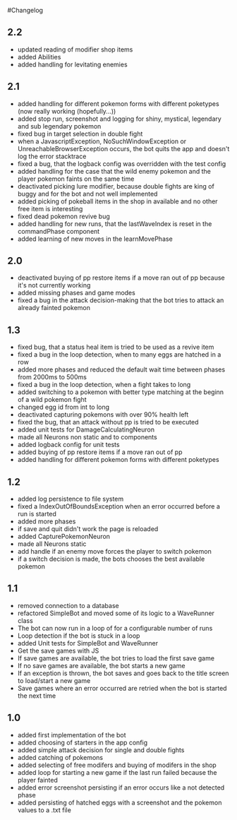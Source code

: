 #Changelog

## 2.2
- updated reading of modifier shop items
- added Abilities
- added handling for levitating enemies

## 2.1
- added handling for different pokemon forms with different poketypes (now really working (hopefully...))
- added stop run, screenshot and logging for shiny, mystical, legendary and sub legendary pokemon
- fixed bug in target selection in double fight
- when a JavascriptException, NoSuchWindowException or UnreachableBrowserException occurs, the bot quits the app and doesn't log the error stacktrace
- fixed a bug, that the logback config was overridden with the test config
- added handling for the case that the wild enemy pokemon and the player pokemon faints on the same time
- deactivated picking lure modifier, because double fights are king of buggy and for the bot and not well implemented
- added picking of pokeball items in the shop in available and no other free item is interesting
- fixed dead pokemon revive bug
- added handling for new runs, that the lastWaveIndex is reset in the commandPhase component
- added learning of new moves in the learnMovePhase

## 2.0
- deactivated buying of pp restore items if a move ran out of pp because it's not currently working
- added missing phases and game modes
- fixed a bug in the attack decision-making that the bot tries to attack an already fainted pokemon

## 1.3
- fixed bug, that a status heal item is tried to be used as a revive item
- fixed a bug in the loop detection, when to many eggs are hatched in a row
- added more phases and reduced the default wait time between phases from 2000ms to 500ms
- fixed a bug in the loop detection, when a fight takes to long
- added switching to a pokemon with better type matching at the beginn of a wild pokemon fight
- changed egg id from int to long
- deactivated capturing pokemons with over 90% health left
- fixed the bug, that an attack without pp is tried to be executed
- added unit tests for DamageCalculatingNeuron
- made all Neurons non static and to components
- added logback config for unit tests
- added buying of pp restore items if a move ran out of pp
- added handling for different pokemon forms with different poketypes

## 1.2
- added log persistence to file system
- fixed a IndexOutOfBoundsException when an error occurred before a run is started
- added more phases
- if save and quit didn't work the page is reloaded
- added CapturePokemonNeuron
- made all Neurons static
- add handle if an enemy move forces the player to switch pokemon
- if a switch decision is made, the bots chooses the best available pokemon

## 1.1
- removed connection to a database
- refactored SimpleBot and moved some of its logic to a WaveRunner class
- The bot can now run in a loop of for a configurable number of runs
- Loop detection if the bot is stuck in a loop
- added Unit tests for SimpleBot and WaveRunner
- Get the save games with JS
- If save games are available, the bot tries to load the first save game
- If no save games are available, the bot starts a new game
- If an exception is thrown, the bot saves and goes back to the title screen to load/start a new game
- Save games where an error occurred are retried when the bot is started the next time

## 1.0
- added first implementation of the bot
- added choosing of starters in the app config
- added simple attack decision for single and double fights
- added catching of pokemons
- added selecting of free modifers and buying of modifers in the shop
- added loop for starting a new game if the last run failed because the player fainted
- added error screenshot persisting if an error occurs like a not detected phase
- added persisting of hatched eggs with a screenshot and the pokemon values to a .txt file